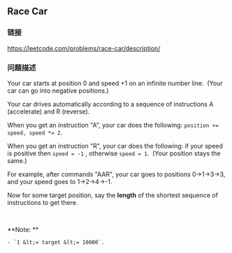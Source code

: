 ## Race Car  
### 链接  
https://leetcode.com/problems/race-car/description/  
### 问题描述
Your car starts at position 0 and speed +1 on an infinite number line.&nbsp; (Your car can go into negative positions.)

Your car drives automatically according to a sequence of instructions A (accelerate) and R (reverse).

When you get an instruction &quot;A&quot;, your car does the following:&nbsp;`position += speed, speed *= 2`.

When you get an instruction &quot;R&quot;, your car does the following: if your speed is positive then&nbsp;`speed = -1`&nbsp;, otherwise&nbsp;`speed = 1`.&nbsp; (Your position stays the same.)

For example, after commands &quot;AAR&quot;, your car goes to positions 0-&gt;1-&gt;3-&gt;3, and your speed goes to 1-&gt;2-&gt;4-&gt;-1.

Now for some target position, say the **length** of the shortest sequence of instructions to get there.

&nbsp;

**Note: **

	- `1 &lt;= target &lt;= 10000`.
